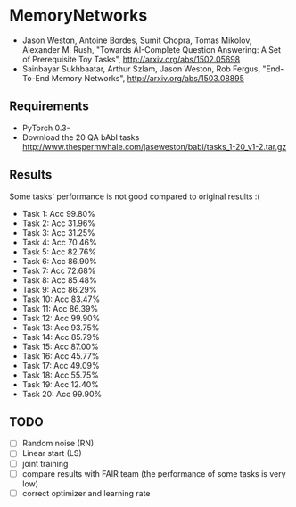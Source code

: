 # MemoryNetworks

- Jason Weston, Antoine Bordes, Sumit Chopra, Tomas Mikolov, Alexander M. Rush,
  "Towards AI-Complete Question Answering: A Set of Prerequisite Toy Tasks",
  http://arxiv.org/abs/1502.05698
- Sainbayar Sukhbaatar, Arthur Szlam, Jason Weston, Rob Fergus,
  "End-To-End Memory Networks",
  http://arxiv.org/abs/1503.08895

## Requirements
- PyTorch 0.3-
- Download the 20 QA bAbI tasks http://www.thespermwhale.com/jaseweston/babi/tasks_1-20_v1-2.tar.gz

## Results

Some tasks' performance is not good compared to original results :(

<!-- - Task 1: Acc 100.00% (99.9%) -->
<!-- - Task 2: Acc 25.30% (78.4%) ?? -->
<!-- - Task 3: Acc 23.08% (35.8%) ?  -->
<!-- - Task 4: Acc 75.60% (96.2%) ? -->
<!-- - Task 5: Acc 83.06% (85.9%) -->
<!-- - Task 6: Acc 72.38% (92.1%) ? -->
<!-- - Task 7: Acc 77.12% (78.4%) -->
<!-- - Task 8: Acc 85.99% (87.4%) -->
<!-- - Task 9: Acc 75.20% (76.7%) -->
<!-- - Task 10: Acc 81.55% (82.6%) -->
<!-- - Task 11: Acc 87.30% (95.7%) ? -->
<!-- - Task 12: Acc 99.90% (99.7%) -->
<!-- - Task 13: Acc 91.13% (90.1%) -->
<!-- - Task 14: Acc 84.88% (98.2%) ? -->
<!-- - Task 15: Acc 56.55% (100.0%) ?? -->
<!-- - Task 16: Acc 44.46% (47.9%) -->
<!-- - Task 17: Acc 54.54% (49.9%) -->
<!-- - Task 18: Acc 56.25% (86.4%)  ?? -->
<!-- - Task 19: Acc 10.69% (12.6%) -->
<!-- - Task 20: Acc 98.79% (100.0%%) -->
- Task 1: Acc 99.80%
- Task 2: Acc 31.96%
- Task 3: Acc 31.25%
- Task 4: Acc 70.46%
- Task 5: Acc 82.76%
- Task 6: Acc 86.90%
- Task 7: Acc 72.68%
- Task 8: Acc 85.48%
- Task 9: Acc 86.29%
- Task 10: Acc 83.47%
- Task 11: Acc 86.39%
- Task 12: Acc 99.90%
- Task 13: Acc 93.75%
- Task 14: Acc 85.79%
- Task 15: Acc 87.00%
- Task 16: Acc 45.77%
- Task 17: Acc 49.09%
- Task 18: Acc 55.75%
- Task 19: Acc 12.40%
- Task 20: Acc 99.90%


## TODO
- [ ] Random noise (RN)
- [ ] Linear start (LS)
- [ ] joint training
- [ ] compare results with FAIR team (the performance of some tasks is very low)
- [ ] correct optimizer and learning rate
